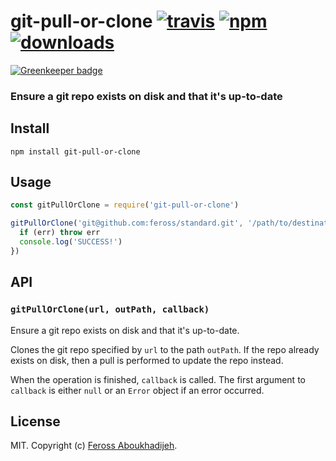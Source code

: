# git-pull-or-clone [![travis][travis-image]][travis-url] [![npm][npm-image]][npm-url] [![downloads][downloads-image]][downloads-url]

[![Greenkeeper badge](https://badges.greenkeeper.io/feross/git-pull-or-clone.svg)](https://greenkeeper.io/)

[travis-image]: https://img.shields.io/travis/feross/git-pull-or-clone/master.svg
[travis-url]: https://travis-ci.org/feross/git-pull-or-clone
[npm-image]: https://img.shields.io/npm/v/git-pull-or-clone.svg
[npm-url]: https://npmjs.org/package/git-pull-or-clone
[downloads-image]: https://img.shields.io/npm/dm/git-pull-or-clone.svg
[downloads-url]: https://npmjs.org/package/git-pull-or-clone

### Ensure a git repo exists on disk and that it's up-to-date

## Install

```
npm install git-pull-or-clone
```

## Usage

```js
const gitPullOrClone = require('git-pull-or-clone')

gitPullOrClone('git@github.com:feross/standard.git', '/path/to/destination', (err) => {
  if (err) throw err
  console.log('SUCCESS!')
})
```

## API

### `gitPullOrClone(url, outPath, callback)`

Ensure a git repo exists on disk and that it's up-to-date.

Clones the git repo specified by `url` to the path `outPath`. If the repo already exists on disk,
then a pull is performed to update the repo instead.

When the operation is finished, `callback` is called. The first argument to `callback` is either
`null` or an `Error` object if an error occurred.

## License

MIT. Copyright (c) [Feross Aboukhadijeh](http://feross.org).
